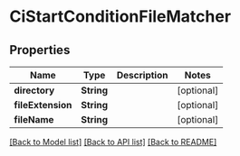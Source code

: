 # CiStartConditionFileMatcher

## Properties
Name | Type | Description | Notes
------------ | ------------- | ------------- | -------------
**directory** | **String** |  | [optional] 
**fileExtension** | **String** |  | [optional] 
**fileName** | **String** |  | [optional] 

[[Back to Model list]](../README.md#documentation-for-models) [[Back to API list]](../README.md#documentation-for-api-endpoints) [[Back to README]](../README.md)


